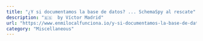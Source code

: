 ```yaml
---
title: "¿Y si documentamos la base de datos? ... SchemaSpy al rescate"
description: "🇪🇸  by Víctor Madrid"
url: "https://www.enmilocalfunciona.io/y-si-documentamos-la-base-de-datos-schemaspy-al-rescate/"
category: "Miscellaneous"
---
```

